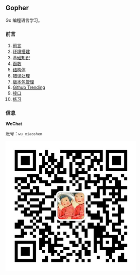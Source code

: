 ## Gopher

Go 编程语言学习。



### 前言

1. [前言](MarkDown/00-01.md)
2. [环境搭建](MarkDown/01-01.md)
3. [基础知识](MarkDown/01-02.md)
4. [函数](MarkDown/01-03.md)
5. [结构体](MarkDown/01-04.md)
6. [错误处理](MarkDown/01-05.md)
7. [版本包管理](MarkDown/01-06.md)
8. [Github Trending](MarkDown/01-07.md)
9. [接口](MarkDown/01-08.md)
10. [练习](MarkDown/01-09.md)






### 信息

**WeChat**

账号：`wu_xiaoshen`

![wechat](Image/wechat.jpg)
